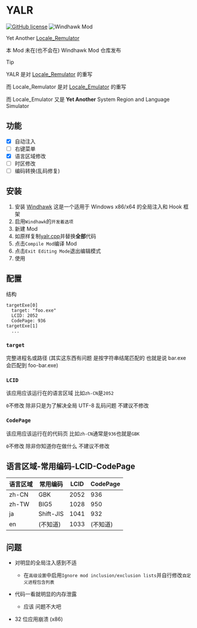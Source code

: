 # YALR

[![GitHub license](https://img.shields.io/github/license/duzhaokun123/YALR?style=flat-square)](https://github.com/duzhaokun123/YALR/blob/main/LICENSE)
![Windhawk Mod](https://img.shields.io/badge/Windhawk-Mod-1e1e1e?style=flat-square)

Yet Another [Locale_Remulator](https://github.com/InWILL/Locale_Remulator)

本 Mod 未在(也不会在) Windhawk Mod 仓库发布

> [!TIP]
> 
> YALR 是对 [Locale_Remulator](https://github.com/InWILL/Locale_Remulator) 的重写
> 
> 而 Locale_Remulator 是对 [Locale_Emulator](https://github.com/xupefei/Locale-Emulator) 的重写
> 
> 而 Locale_Emulator 又是 **Yet Another** System Region and Language Simulator

## 功能

- [x] 自动注入
- [ ] 右键菜单
- [x] 语言区域修改
- [ ] 时区修改
- [ ] 编码转换(乱码修复)

## 安装

1. 安装 [Windhawk](https://windhawk.net/) 这是一个适用于 Windows x86/x64 的全局注入和 Hook 框架
2. 启用`Windhawk`的`开发着选项`
3. 新建 Mod
4. 如原样复制[yalr.cpp](yalr.cpp)并替换**全部**代码
5. 点击`Compile Mod`编译 Mod
6. 点击`Exit Editing Mode`退出编辑模式
7. 使用

## 配置

结构
```
targetExe[0]
  target: "foo.exe"
  LCID: 2052
  CodePage: 936
targetExe[1]
  ...
```

### `target`

完整进程名或路径 (其实这东西有问题 是按字符串结尾匹配的 也就是说 bar.exe 会匹配到 foo-bar.exe)

### `LCID`

该应用应该运行在的语言区域 比如`zh-CN`是`2052`

`0`不修改 除非只是为了解决全局 UTF-8 乱码问题 不建议不修改

### `CodePage`

该应用应该运行在的代码页 比如`zh-CN`通常是`936`也就是`GBK`

`0`不修改 除非你知道你在做什么 不建议不修改

## 语言区域-常用编码-LCID-CodePage

| 语言区域 | 常用编码 | LCID | CodePage |
| --- | --- | --- | --- |
| zh-CN | GBK | 2052 | 936 |
| zh-TW | BIG5 | 1028 | 950 |
| ja | Shift-JIS | 1041 | 932 |
| en | (不知道) | 1033 | (不知道) |

## 问题

- 对明显的全局注入感到不适
  - 在`高级设置`中启用`Ignore mod inclusion/exclusion lists`并自行修改`自定义进程包含列表`

- 代码一看就明显的内存泄露
  - 应该 问题不大吧

- 32 位应用崩溃 (x86)